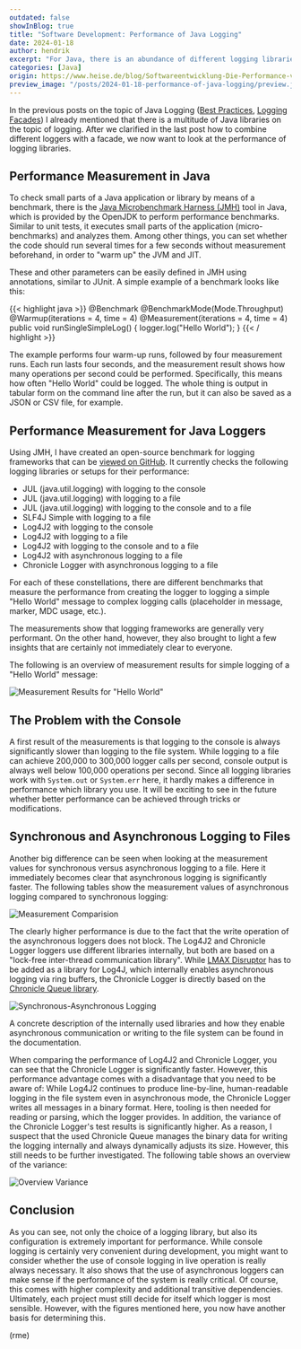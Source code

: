 ```yaml
---
outdated: false
showInBlog: true
title: "Software Development: Performance of Java Logging"
date: 2024-01-18
author: hendrik
excerpt: "For Java, there is an abundance of different logging libraries and possibilities to output log messages. But which of them are really performant?"
categories: [Java]
origin: https://www.heise.de/blog/Softwareentwicklung-Die-Performance-von-Java-Logging-9278737.html
preview_image: "/posts/2024-01-18-performance-of-java-logging/preview.jpg"
---
```


In the previous posts on the topic of Java Logging ([Best Practices](https://www.heise.de/blog/Best-Practices-und-Anti-Pattern-beim-Logging-in-Java-und-anderen-Sprachen-7336005.html), [Logging Facades](https://www.heise.de/blog/Logging-Facades-fuer-Java-7355974.html)) I already mentioned that there is a multitude of Java libraries on the topic of logging. After we clarified in the last post how to combine different loggers with a facade, we now want to look at the performance of logging libraries.

## Performance Measurement in Java

To check small parts of a Java application or library by means of a benchmark, there is the [Java Microbenchmark Harness (JMH)](https://github.com/openjdk/jmh) tool in Java, which is provided by the OpenJDK to perform performance benchmarks. Similar to unit tests, it executes small parts of the application (micro-benchmarks) and analyzes them. Among other things, you can set whether the code should run several times for a few seconds without measurement beforehand, in order to "warm up" the JVM and JIT.

These and other parameters can be easily defined in JMH using annotations, similar to JUnit. A simple example of a benchmark looks like this:

{{< highlight java >}}
@Benchmark
@BenchmarkMode(Mode.Throughput)
@Warmup(iterations = 4, time = 4)
@Measurement(iterations = 4, time = 4)
public void runSingleSimpleLog() {
    logger.log("Hello World");
}
{{< / highlight >}}

The example performs four warm-up runs, followed by four measurement runs. Each run lasts four seconds, and the measurement result shows how many operations per second could be performed. Specifically, this means how often "Hello World" could be logged. The whole thing is output in tabular form on the command line after the run, but it can also be saved as a JSON or CSV file, for example.

## Performance Measurement for Java Loggers

Using JMH, I have created an open-source benchmark for logging frameworks that can be [viewed on GitHub](https://github.com/OpenElements/java-logger-benchmark). It currently checks the following logging libraries or setups for their performance:

* JUL (java.util.logging) with logging to the console
* JUL (java.util.logging) with logging to a file
* JUL (java.util.logging) with logging to the console and to a file
* SLF4J Simple with logging to a file
* Log4J2 with logging to the console
* Log4J2 with logging to a file
* Log4J2 with logging to the console and to a file
* Log4J2 with asynchronous logging to a file
* Chronicle Logger with asynchronous logging to a file

For each of these constellations, there are different benchmarks that measure the performance from creating the logger to logging a simple "Hello World" message to complex logging calls (placeholder in message, marker, MDC usage, etc.).

The measurements show that logging frameworks are generally very performant. On the other hand, however, they also brought to light a few insights that are certainly not immediately clear to everyone.

The following is an overview of measurement results for simple logging of a "Hello World" message:

![Measurement Results for "Hello World"](/posts/2024-01-18-performance-of-java-logging/measure-logging.jpg)

## The Problem with the Console

A first result of the measurements is that logging to the console is always significantly slower than logging to the file system. While logging to a file can achieve 200,000 to 300,000 logger calls per second, console output is always well below 100,000 operations per second. Since all logging libraries work with `System.out` or `System.err` here, it hardly makes a difference in performance which library you use. It will be exciting to see in the future whether better performance can be achieved through tricks or modifications.

## Synchronous and Asynchronous Logging to Files

Another big difference can be seen when looking at the measurement values for synchronous versus asynchronous logging to a file. Here it immediately becomes clear that asynchronous logging is significantly faster. The following tables show the measurement values of asynchronous logging compared to synchronous logging:

![Measurement Comparision](/posts/2024-01-18-performance-of-java-logging/measure-comparision-logging.jpg)

The clearly higher performance is due to the fact that the write operation of the asynchronous loggers does not block. The Log4J2 and Chronicle Logger loggers use different libraries internally, but both are based on a "lock-free inter-thread communication library". While [LMAX Disruptor](https://github.com/LMAX-Exchange/disruptor) has to be added as a library for Log4J, which internally enables asynchronous logging via ring buffers, the Chronicle Logger is directly based on the [Chronicle Queue library](https://github.com/OpenHFT/Chronicle-Queue).

![Synchronous-Asynchronous Logging](/posts/2024-01-18-performance-of-java-logging/synchronous-asynchronous-logging.jpg)

A concrete description of the internally used libraries and how they enable asynchronous communication or writing to the file system can be found in the documentation.

When comparing the performance of Log4J2 and Chronicle Logger, you can see that the Chronicle Logger is significantly faster. However, this performance advantage comes with a disadvantage that you need to be aware of: While Log4J2 continues to produce line-by-line, human-readable logging in the file system even in asynchronous mode, the Chronicle Logger writes all messages in a binary format. Here, tooling is then needed for reading or parsing, which the logger provides. In addition, the variance of the Chronicle Logger's test results is significantly higher. As a reason, I suspect that the used Chronicle Queue manages the binary data for writing the logging internally and always dynamically adjusts its size. However, this still needs to be further investigated. The following table shows an overview of the variance:

![Overview Variance](/posts/2024-01-18-performance-of-java-logging/variance-logging-performance.jpg)

## Conclusion

As you can see, not only the choice of a logging library, but also its configuration is extremely important for performance. While console logging is certainly very convenient during development, you might want to consider whether the use of console logging in live operation is really always necessary. It also shows that the use of asynchronous loggers can make sense if the performance of the system is really critical. Of course, this comes with higher complexity and additional transitive dependencies. Ultimately, each project must still decide for itself which logger is most sensible. However, with the figures mentioned here, you now have another basis for determining this.

(rme)